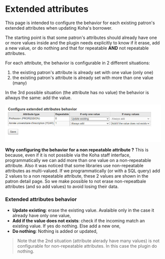 # Extended attributes

This page is intended to configure the behavior for each existing patron's extended attributes when updating Koha's borrower.

The starting point is that some patron's attributes should already have one or more values inside and
the plugin needs explicitly to know if it erase, add a new value, or do nothing and that for repeatable **AND** not repeatable attributes.

For each attribute, the behavior is configurable in 2 different situations:
1) the existing patron's attribute is already set with one value (only one)
2) the existing patron's attribute is already set with more than one value (many)

In the 3rd possible situation (the attribute has no value) the behavior is allways the same: add the value.

![Extended attributes](img/extended-attributes.jpg)

**Why configuring the behavior for a non repeatable attribute ?**
This is because, even if it is not possible via the Koha staff interface, programmatically we can add more than one value on a non-repeatable attribute.
Also it was noticed that some libraries use non-repeatable attributes as multi-valued. If we programmatically (or with a SQL query) add 2 values to
a non repeatable attribute, these 2 values are shown in the patron detail page.
So we make possible to not erase non-repeatbale attributes (and so add values) to avoid losing their data.

### Extended attributes behavior

* **Update existing**: erase the existing value. Avalaible only in the case it already have only one value,
* **Add if the value does not exists**: check if the incoming match an existing value. If yes do nothing. Else add a new one,
* **Do nothing**: Nothing is added or updated,

> Note that the 2nd situation (attribute alerady have many values) is not configurable for non-repeatable attributes.
> In this case the plugin do nothing.
